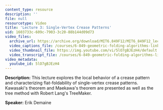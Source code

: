 ```yaml
---
content_type: resource
description: ''
file: null
resourcetype: Video
title: 'Lecture 3: Single-Vertex Crease Patterns'
uid: 1603733c-609c-7903-3c20-88b144d09d73
video_files:
  archive_url: https://archive.org/download/MIT6.849F12/MIT6_849F12_lec03_300k.mp4
  video_captions_file: /courses/6-849-geometric-folding-algorithms-linkages-origami-polyhedra-fall-2012/756d6c1b673550b28764c9c160f964ae_5lO7gBJEzH4.vtt
  video_thumbnail_file: https://img.youtube.com/vi/5lO7gBJEzH4/default.jpg
  video_transcript_file: /courses/6-849-geometric-folding-algorithms-linkages-origami-polyhedra-fall-2012/dde4ebb0041ae0e5171af4cdcbab2f66_5lO7gBJEzH4.pdf
video_metadata:
  youtube_id: 5lO7gBJEzH4
---
```


**Description:** This lecture explores the local behavior of a crease pattern and characterizing flat-foldability of single-vertex crease patterns. Kawasaki's theorem and Maekawa's theorem are presented as well as the tree method with Robert Lang's TreeMaker.

**Speaker:** Erik Demaine